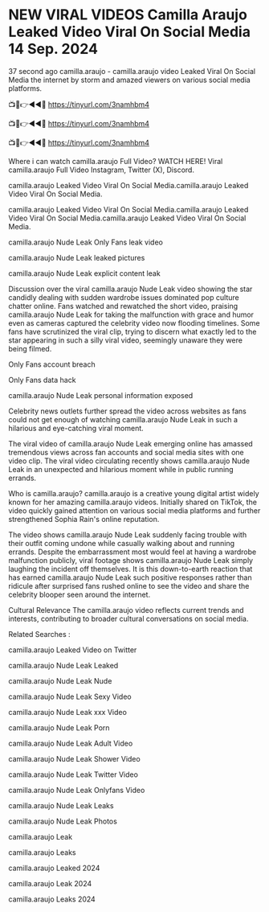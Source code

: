 # NEW VIRAL VIDEOS Camilla Araujo Leaked Video Viral On Social Media 14 Sep. 2024


37 second ago camilla.araujo - camilla.araujo video Leaked Viral On Social Media the internet by storm and amazed viewers on various social media platforms.

📺📱👉◄◄🔴 https://tinyurl.com/3namhbm4

📺📱👉◄◄🔴 https://tinyurl.com/3namhbm4

📺📱👉◄◄🔴 https://tinyurl.com/3namhbm4


Where i can watch camilla.araujo Full Video? WATCH HERE! Viral camilla.araujo Full Video Instagram, Twitter (X), Discord.

camilla.araujo Leaked Video Viral On Social Media.camilla.araujo Leaked Video Viral On Social Media.

camilla.araujo Leaked Video Viral On Social Media.camilla.araujo Leaked Video Viral On Social Media.camilla.araujo Leaked Video Viral On Social Media.

camilla.araujo Nude Leak Only Fans leak video

camilla.araujo Nude Leak leaked pictures

camilla.araujo Nude Leak explicit content leak

Discussion over the viral camilla.araujo Nude Leak video showing the star candidly dealing with sudden wardrobe issues dominated pop culture chatter online. Fans watched and rewatched the short video, praising camilla.araujo Nude Leak for taking the malfunction with grace and humor even as cameras captured the celebrity video now flooding timelines. Some fans have scrutinized the viral clip, trying to discern what exactly led to the star appearing in such a silly viral video, seemingly unaware they were being filmed.

Only Fans account breach

Only Fans data hack

camilla.araujo Nude Leak personal information exposed

Celebrity news outlets further spread the video across websites as fans could not get enough of watching camilla.araujo Nude Leak in such a hilarious and eye-catching viral moment.

The viral video of camilla.araujo Nude Leak emerging online has amassed tremendous views across fan accounts and social media sites with one video clip. The viral video circulating recently shows camilla.araujo Nude Leak in an unexpected and hilarious moment while in public running errands.

Who is camilla.araujo? camilla.araujo is a creative young digital artist widely known for her amazing camilla.araujo videos. Initially shared on TikTok, the video quickly gained attention on various social media platforms and further strengthened Sophia Rain's online reputation.

The video shows camilla.araujo Nude Leak suddenly facing trouble with their outfit coming undone while casually walking about and running errands. Despite the embarrassment most would feel at having a wardrobe malfunction publicly, viral footage shows camilla.araujo Nude Leak simply laughing the incident off themselves. It is this down-to-earth reaction that has earned camilla.araujo Nude Leak such positive responses rather than ridicule after surprised fans rushed online to see the video and share the celebrity blooper seen around the internet.

Cultural Relevance The camilla.araujo video reflects current trends and interests, contributing to broader cultural conversations on social media.

Related Searches :

camilla.araujo Leaked Video on Twitter

camilla.araujo Nude Leak Leaked

camilla.araujo Nude Leak Nude

camilla.araujo Nude Leak Sexy Video

camilla.araujo Nude Leak xxx Video

camilla.araujo Nude Leak Porn

camilla.araujo Nude Leak Adult Video

camilla.araujo Nude Leak Shower Video

camilla.araujo Nude Leak Twitter Video

camilla.araujo Nude Leak Onlyfans Video

camilla.araujo Nude Leak Leaks

camilla.araujo Nude Leak Photos

camilla.araujo Leak

camilla.araujo Leaks

camilla.araujo Leaked 2024

camilla.araujo Leak 2024

camilla.araujo Leaks 2024
